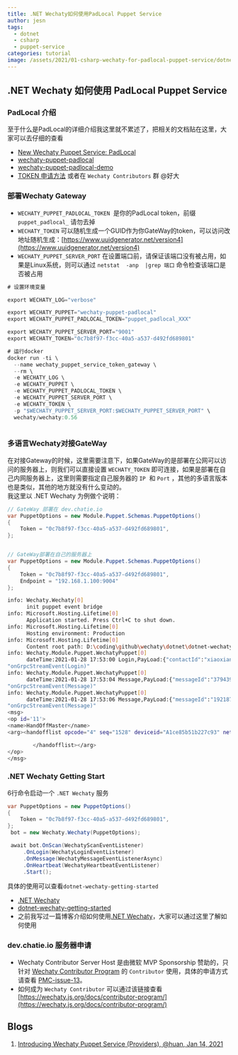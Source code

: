 ```yaml
---
title: .NET Wechaty如何使用PadLocal Puppet Service
author: jesn
tags:
  - dotnet
  - csharp
  - puppet-service
categories: tutorial
image: /assets/2021/01-csharp-wechaty-for-padlocal-puppet-service/dotnet-wechaty.png
---
```


## .NET Wechaty 如何使用 PadLocal Puppet Service

### PadLocal 介绍

至于什么是PadLocal的详细介绍我这里就不累述了，把相关的文档贴在这里，大家可以去仔细的查看

- [New Wechaty Puppet Service: PadLocal](https://wechaty.js.org/2020/10/12/puppet-padlocal-intro/)
- [wechaty-puppet-padlocal](https://github.com/padlocal/wechaty-puppet-padlocal)
- [wechaty-puppet-padlocal-demo](https://github.com/padlocal/wechaty-puppet-padlocal-demo)
- [TOKEN 申请方法](https://wechaty.js.org/docs/puppet-services/) 或者在 `Wechaty Contributors` 群 @好大

### 部署Wechaty Gateway

- `WECHATY_PUPPET_PADLOCAL_TOKEN`  是你的PadLocal token，前缀 `puppet_padlocal_` 请勿去掉
- `WECHATY_TOKEN` 可以随机生成一个GUID作为你GateWay的token，可以访问改地址随机生成：[https://www.uuidgenerator.net/version4](https://www.uuidgenerator.net/version4)
- `WECHATY_PUPPET_SERVER_PORT` 在设置端口前，请保证该端口没有被占用，如果是Linux系统，则可以通过 `netstat  -anp  |grep 端口` 命令检查该端口是否被占用

```csharp
# 设置环境变量

export WECHATY_LOG="verbose"

export WECHATY_PUPPET="wechaty-puppet-padlocal"
export WECHATY_PUPPET_PADLOCAL_TOKEN="puppet_padlocal_XXX"

export WECHATY_PUPPET_SERVER_PORT="9001"
export WECHATY_TOKEN="0c7b8f97-f3cc-40a5-a537-d492fd689801"

# 运行docker
docker run -ti \
  --name wechaty_puppet_service_token_gateway \
  --rm \
  -e WECHATY_LOG \
  -e WECHATY_PUPPET \
  -e WECHATY_PUPPET_PADLOCAL_TOKEN \
  -e WECHATY_PUPPET_SERVER_PORT \
  -e WECHATY_TOKEN \
  -p "$WECHATY_PUPPET_SERVER_PORT:$WECHATY_PUPPET_SERVER_PORT" \
  wechaty/wechaty:0.56
  
```

### 多语言Wechaty对接GateWay

在对接Gateway的时候，这里需要注意下，如果GateWay的是部署在公网可以访问的服务器上，则我们可以直接设置 `WECHATY_TOKEN` 即可连接，如果是部署在自己内网服务器上，这里则需要指定自己服务器的 `IP`  和 `Port` ，其他的多语言版本也是类似，其他的地方就没有什么变动的。<br />我这里以 .NET Wechaty 为例做个说明：

```csharp
// GateWay 部署在 dev.chatie.io
var PuppetOptions = new Module.Puppet.Schemas.PuppetOptions()
{
    Token = "0c7b8f97-f3cc-40a5-a537-d492fd689801",
};


// GateWay部署在自己的服务器上
var PuppetOptions = new Module.Puppet.Schemas.PuppetOptions()
{
    Token = "0c7b8f97-f3cc-40a5-a537-d492fd689801",
    Endpoint = "192.168.1.100:9004"
};
```

```bash
info: Wechaty.Wechaty[0]
      init puppet event bridge
info: Microsoft.Hosting.Lifetime[0]
      Application started. Press Ctrl+C to shut down.
info: Microsoft.Hosting.Lifetime[0]
      Hosting environment: Production
info: Microsoft.Hosting.Lifetime[0]
      Content root path: D:\coding\github\wechaty\dotnet\dotnet-wechaty\src\Wechaty.Getting.Start\bin\Debug\netcoreapp3.1
info: Wechaty.Module.Puppet.WechatyPuppet[0]
      dateTime:2021-01-28 17:53:00 Login,PayLoad:{"contactId":"xiaoxianxian"}
"onGrpcStreamEvent(Login)"
info: Wechaty.Module.Puppet.WechatyPuppet[0]
      dateTime:2021-01-28 17:53:04 Message,PayLoad:{"messageId":"379439903307716939"}
"onGrpcStreamEvent(Message)"
info: Wechaty.Module.Puppet.WechatyPuppet[0]
      dateTime:2021-01-28 17:53:06 Message,PayLoad:{"messageId":"1921871762129872913"}
"onGrpcStreamEvent(Message)"
<msg>
<op id='11'>
<name>HandOffMaster</name>
<arg><handofflist opcode="4" seq="1528" deviceid="A1ce85b51b227c93" networkstatus="wifi">

        </handofflist></arg>
</op>
</msg>
```

### .NET Wechaty Getting Start

 6行命令启动一个 `.NET Wechaty` 服务

```csharp
var PuppetOptions = new PuppetOptions()
{
    Token = "0c7b8f97-f3cc-40a5-a537-d492fd689801",
};
 bot = new Wechaty.Wechaty(PuppetOptions);

 await bot.OnScan(WechatyScanEventListener)
     .OnLogin(WechatyLoginEventListener)
     .OnMessage(WechatyMessageEventListenerAsync)
     .OnHeartbeat(WechatyHeartbeatEventListener)
     .Start();
```

具体的使用可以查看` dotnet-wechaty-getting-started `

- [.NET Wechaty](https://github.com/wechaty/dotnet-wechaty)
- [dotnet-wechaty-getting-started](https://github.com/wechaty/dotnet-wechaty-getting-started)
- 之前我写过一篇博客介绍如何使用[.NET Wechaty](https://wechaty.js.org/2020/12/31/dotnet-wechaty-getting-start/)，大家可以通过这里了解如何使用

### dev.chatie.io 服务器申请

- Wechaty Contributor Server Host 是由微软 MVP Sponsorship 赞助的，只针对 [Wechaty Contributor Program](https://wechaty.js.org/docs/contributor-program/) 的 `Contributor` 使用，具体的申请方式请查看 [PMC-issue-13](https://github.com/wechaty/PMC/issues/13)。
- 如何成为 `Wechaty Contributor` 可以通过该链接查看 [https://wechaty.js.org/docs/contributor-program/](https://wechaty.js.org/docs/contributor-program/)

## Blogs

1. [Introducing Wechaty Puppet Service (Providers), @huan, Jan 14, 2021](https://wechaty.js.org/2021/01/14/wechaty-puppet-service/)
